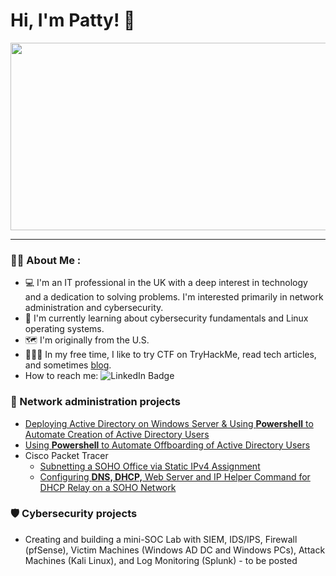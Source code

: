 # Hi, I'm Patty! :wave:

<div align="center">
  <img src="https://media.giphy.com/media/v1.Y2lkPTc5MGI3NjExMXNmZW11Ym1jY295enE4NW83MmhrdjA1cnc5eWo2NGo5d2s0Yng0YSZlcD12MV9pbnRlcm5hbF9naWZfYnlfaWQmY3Q9Zw/HqWU6NTLNLzg2Qf5rH/giphy.gif" width="600" height="300"/>
</div>



---

### :woman_technologist: About Me :
- :computer: I'm an IT professional in the UK with a deep interest in technology and a dedication to solving problems. I'm interested primarily in network administration and cybersecurity.
- :open_book: I'm currently learning about cybersecurity fundamentals and Linux operating systems.
- :world_map: I'm originally from the U.S.
- :superhero_woman::triangular_flag_on_post: In my free time, I like to try CTF on TryHackMe, read tech articles, and sometimes [blog](https://www.blurock.tech/).
- How to reach me: <img src="https://img.shields.io/badge/LinkedIn-blue?style=for-the-badge&logo=linkedin&logoColor=white" alt="LinkedIn Badge"/>

### :wrench: Network administration projects
- [Deploying Active Directory on Windows Server & Using **Powershell** to Automate Creation of Active Directory Users](https://github.com/pattytechuk/Powershell1) 
- [Using **Powershell** to Automate Offboarding of Active Directory Users](https://github.com/pattytechuk/Powershell2)
- Cisco Packet Tracer
  - [Subnetting a SOHO Office via Static IPv4 Assignment](https://github.com/pattytechuk/CPT-Small-SOHO-Network)
  - [Configuring **DNS, DHCP,** Web Server and IP Helper Command for DHCP Relay on a SOHO Network](https://github.com/pattytechuk/CPT-DNSDHCP)
 
### :shield: Cybersecurity projects
- Creating and building a mini-SOC Lab with SIEM, IDS/IPS, Firewall (pfSense), Victim Machines (Windows AD DC and Windows PCs), Attack Machines (Kali Linux), and Log Monitoring (Splunk) - to be posted 




